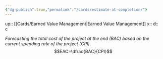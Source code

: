 ```yaml
---
{"dg-publish":true,"permalink":"/cards/estimate-at-completion/"}
---
```


up:: [[Cards/Earned Value Management\|Earned Value Management]] 
x:: 
d:: c

*Forecasting the total cost of the project at the end (BAC) based on the current spending rate of the project (CPI)*.
$$EAC=\dfrac{BAC}{CPI}$$